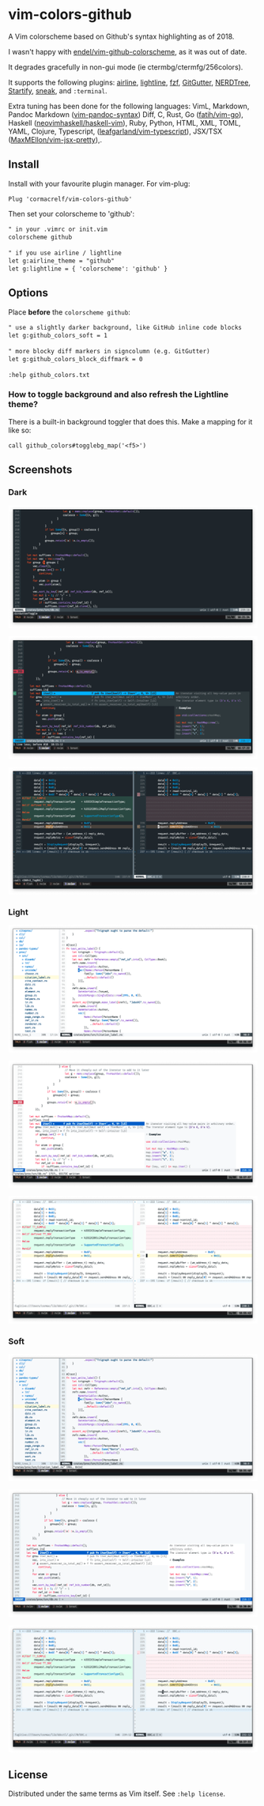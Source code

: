 # vim-colors-github

A Vim colorscheme based on Github's syntax highlighting as of 2018.

I wasn't happy with [endel/vim-github-colorscheme](https://github.com/endel/vim-github-colorscheme), as it was out of date.

It degrades gracefully in non-gui mode (ie ctermbg/ctermfg/256colors).

It supports the following plugins:
[airline](https://github.com/vim-airline/vim-airline),
[lightline](https://github.com/vim-airline/lightline),
[fzf](https://github.com/junegunn/fzf),
[GitGutter](https://github.com/airblade/vim-gitgutter),
[NERDTree](https://github.com/scrooloose/nerdtree),
[Startify](https://github.com/mhinz/vim-startify),
[sneak](https://github.com/justinmk/vim-sneak),
and `:terminal`.

Extra tuning has been done for the following languages:
VimL, Markdown, Pandoc Markdown 
([vim-pandoc-syntax](https://github.com/vim-pandoc/vim-pandoc-syntax))
Diff, C, Rust,
Go ([fatih/vim-go](https://github.com/fatih/vim-go)),
Haskell 
([neovimhaskell/haskell-vim](https://github.com/neovimhaskell/haskell-vim)),
Ruby, Python, HTML, XML, TOML, YAML, Clojure, Typescript,
([leafgarland/vim-typescript](https://github.com/leafgarland/vim-typescript)),
JSX/TSX 
([MaxMEllon/vim-jsx-pretty](https://github.com/MaxMEllon/vim-jsx-pretty)),. 


## Install

Install with your favourite plugin manager. For vim-plug:

```viml
Plug 'cormacrelf/vim-colors-github'
```

Then set your colorscheme to 'github':

```viml
" in your .vimrc or init.vim
colorscheme github

" if you use airline / lightline
let g:airline_theme = "github"
let g:lightline = { 'colorscheme': 'github' }
```

## Options

Place **before** the `colorscheme github`:

```viml
" use a slightly darker background, like GitHub inline code blocks
let g:github_colors_soft = 1

" more blocky diff markers in signcolumn (e.g. GitGutter)
let g:github_colors_block_diffmark = 0

:help github_colors.txt
```

### How to toggle background and also refresh the Lightline theme?

There is a built-in background toggler that does this. Make a mapping for it 
like so:

```vim
call github_colors#togglebg_map('<f5>')
```

## Screenshots

### Dark

![Dark](shots/dark.png)

![Dark UI](shots/dark-ui-elements.png)

![Dark Diff](shots/dark-diff.png)

### Light

![Light](shots/light.png)

![Light UI](shots/light-ui-elements.png)

![Light Diff](shots/light-diff.png)

### Soft

![Soft](shots/soft.png)

![Soft UI](shots/soft-ui-elements.png)

![Soft Diff](shots/soft-diff.png)

## License

Distributed under the same terms as Vim itself. See `:help license`.
